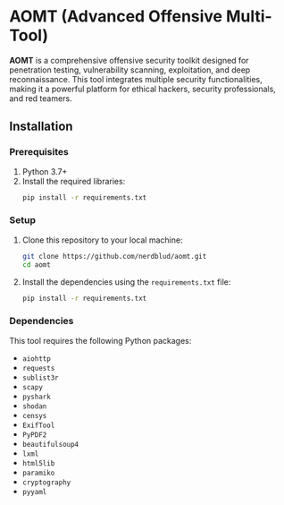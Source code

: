 # AOMT (Advanced Offensive Multi-Tool)

**AOMT** is a comprehensive offensive security toolkit designed for penetration testing, vulnerability scanning, exploitation, and deep reconnaissance. This tool integrates multiple security functionalities, making it a powerful platform for ethical hackers, security professionals, and red teamers.

## Installation

### Prerequisites
1. Python 3.7+
2. Install the required libraries:
    ```bash
    pip install -r requirements.txt
    ```

### Setup
1. Clone this repository to your local machine:
    ```bash
    git clone https://github.com/nerdblud/aomt.git
    cd aomt
    ```

2. Install the dependencies using the `requirements.txt` file:
    ```bash
    pip install -r requirements.txt
    ```

### Dependencies
This tool requires the following Python packages:
- `aiohttp`
- `requests`
- `sublist3r`
- `scapy`
- `pyshark`
- `shodan`
- `censys`
- `ExifTool`
- `PyPDF2`
- `beautifulsoup4`
- `lxml`
- `html5lib`
- `paramiko`
- `cryptography`
- `pyyaml`

